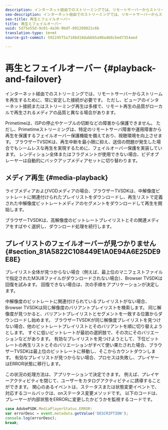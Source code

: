 ```yaml
---
description: インターネット経由でのストリーミングでは、リモートサーバーからストリームを再生するために、常に安定した接続が必要です。 ただし、ビューアのインターネット接続またはストリーミング再生は多様で、リモート再生の品質がローカルで再生されるメディアの品質と異なる場合があります。
seo-description: インターネット経由でのストリーミングでは、リモートサーバーからストリームを再生するために、常に安定した接続が必要です。 ただし、ビューアのインターネット接続またはストリーミング再生は多様で、リモート再生の品質がローカルで再生されるメディアの品質と異なる場合があります。
seo-title: 再生とフェイルオーバー
title: 再生とフェイルオーバー
uuid: 5d75e55d-9c01-4a36-9bdf-891289821c6b
translation-type: tm+mt
source-git-commit: 592245f5a7186d18dabbb5a98a468cbed7354aed

---
```



# 再生とフェイルオーバー {#playback-and-failover}

インターネット経由でのストリーミングでは、リモートサーバーからストリームを再生するために、常に安定した接続が必要です。 ただし、ビューアのインターネット接続またはストリーミング再生は多様で、リモート再生の品質がローカルで再生されるメディアの品質と異なる場合があります。

Primetimeは、ISPの停止やケーブルの切断などの障害から保護できません。 ただし、Primetimeストリーミングは、特定のリモートサーバ障害や運用障害から再生を保護するフェイルオーバー保護機能を備えており、視聴環境を向上させます。 ブラウザーTVSDKは、再生中断を最小限に抑え、送信の問題が発生した場合でもシームレスな再生を実現するために、フェイルオーバー保護を実装しています。 レンディション全体またはフラグメントが使用できない場合、ビデオプレーヤーは自動的にバックアップメディアセットに切り替わります。

## メディア再生 {#media-playback}

ライブメディアおよびVODメディアの場合、ブラウザーTVSDKは、中解像度ビットレートに関連付けられたプレイリストをダウンロードし、再生リストで定義された中解像度ビットレートメディアのセグメントをダウンロードして再生を開始します。

ブラウザーTVSDKは、高解像度のビットレートプレイリストとその関連メディアをすばやく選択し、ダウンロード処理を続行します。

## プレイリストのフェイルオーバーが見つかりません {#section_81A5822C108449E1A0E94A6E25DE9E8E}

プレイリスト全体が見つからない場合（例えば、最上位のマニフェストファイルで指定されたM3U8ファイルがダウンロードされない場合）、Browser TVSDKは回復を試みます。 回復できない場合は、次の手順をアプリケーションが決定します。

中解像度のビットレートに関連付けられているプレイリストがない場合、Browser TVSDKは同じ解像度のバリアントプレイリストを検索します。 同じ解像度が見つかると、バリアントプレイリストとセグメントを一致する位置からダウンロードし始めます。 ブラウザーTVSDKが同じ解像度プレイリストを見つけない場合、他のビットレートプレイリストとそのバリアントを順に切り替えようとします。 すぐに低いビットレートが最初の選択肢で、その次にそのバリエーションなどがあります。 有効なプレイリストを見つけようとして、下位ビットレートの再生リストとそのバリエーションがすべて使い果たされた場合、ブラウザーTVSDKは最上位のビットレートに移動し、そこからカウントダウンします。 有効なプレイリストが見つからない場合、プロセスは失敗し、プレイヤーはERROR状態に移行します。

この状況の処理方法は、アプリケーションで決定できます。 例えば、プレイヤーアクティビティを閉じて、ユーザーをカタログアクティビティに誘導することができます。 関心のあるイベントは、ステータスまたは状態変更イベントで、対応するコールバックは、onステータス変更メソッドです。 以下のコードは、プレーヤーが内部状態をERRORに変更したかどうかを監視するコードです。

```js
case AdobePSDK.MediaPlayerStatus.ERROR:  
var errorDesc = event.metadata.getValue('DESCRIPTION'); 
console.log(errorDesc); 
break; 
```
